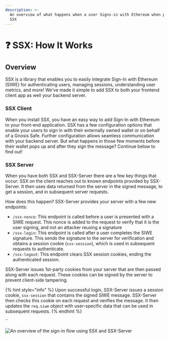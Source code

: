 ```yaml
---
description: >-
  An overview of what happens when a user Signs-in with Ethereum when powered by
  SSX
---
```


# ❓ SSX: How It Works

## Overview

SSX is a library that enables you to easily integrate Sign-In with Ethereum (SIWE) for authenticating users, managing sessions, understanding user metrics, and more! We've made it simple to add SSX to both your frontend client app as well your backend server.

### SSX Client

When you install SSX, you have an easy way to add Sign-In with Ethereum to your front-end application. SSX has a few configuration options that enable your users to sign in with their externally owned wallet or on behalf of a Gnosis Safe. Further configuration allows seamless communication with your backend server. But what happens in those few moments before their wallet pops up and after they sign the message? Continue below to find out!

### SSX Server&#x20;

When you have both SSX and SSX-Server there are a few key things that occur: SSX on the client reaches out to known endpoints provided by SSX-Server. It then uses data returned from the server in the signed message, to get a session, and in subsequent server requests.

How does this happen? SSX-Server provides your server with a few new endpoints:

* `/ssx-nonce`: This endpoint is called before a user is presented with a SIWE request. This nonce is added to the request to verify that it is the user signing, and not an attacker reusing a signature
* `/ssx-login`: This endpoint is called after a user completes the SIWE signature. This sends the signature to the server for verification and obtains a session cookie (`ssx-session`), which is used in subsequent requests to authenticate.
* `/ssx-logout`: This endpoint clears SSX session cookies, ending the authenticated session.

SSX-Server issues 1st-party cookies from your server that are then passed along with each request. These cookies can be signed by the server to prevent client-side tampering.

{% hint style="info" %}
Upon successful login, SSX-Server issues a session cookie, `ssx-session` that contains the signed SIWE message. SSX-Server then checks this cookie on each request and verifies the message. It then updates the `req.siwe` object with user-specific data that can be used in subsequent requests.
{% endhint %}

``

![An overview of the sign-in flow using SSX and SSX-Server](.gitbook/assets/ssx-overview-2.png)

